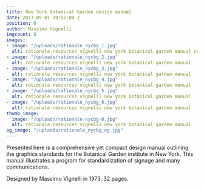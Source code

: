 ```yaml
---
title: New York Botanical Garden design manual
date: 2017-09-01 20:57:00 Z
position: 0
author: Massimo Vignelli
imgcount: 6
images:
- image: "/uploads/rationale_nycbg_1.jpg"
  alt: rationale resources vignelli new york botanical garden manual cover
- image: "/uploads/rationale_nycbg_2.jpg"
  alt: rationale resources vignelli new york botanical garden manual
- image: "/uploads/rationale_nycbg_3.jpg"
  alt: rationale resources vignelli new york botanical garden manual
- image: "/uploads/rationale_nycbg_4.jpg"
  alt: rationale resources vignelli new york botanical garden manual
- image: "/uploads/rationale_nycbg_5.jpg"
  alt: rationale resources vignelli new york botanical garden manual
- image: "/uploads/rationale_nycbg_6.jpg"
  alt: rationale resources vignelli new york botanical garden manual
thumb_image:
  image: "/uploads/rationale-nycbg-0.jpg"
  alt: rationale resources vignelli new york botanical garden manual
og_image: "/uploads/rationale_nycbg_og.jpg"
---
```


Presented here is a comprehensive yet compact design manual outlining the graphics standards for the Botanical Garden institute in New York. This manual illustrates a program for standardization of signage and many communications.

Designed by Massimo Vignelli in 1973, 32 pages.